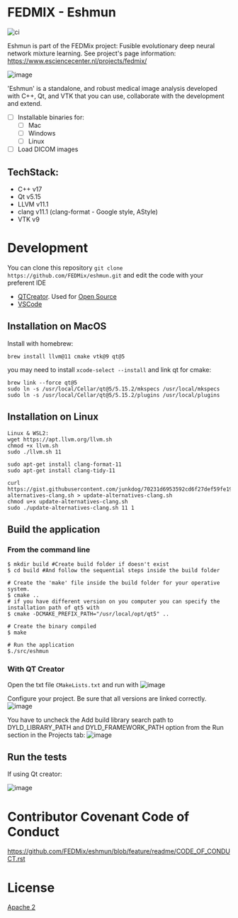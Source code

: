 # FEDMIX - Eshmun

![ci](https://github.com/FEDMix/eshmun/actions/workflows/build.yml/badge.svg)

Eshmun is part of the FEDMix project: Fusible evolutionary deep neural network mixture learning. See project's page information: https://www.esciencecenter.nl/projects/fedmix/

![image](https://user-images.githubusercontent.com/4195550/111743278-ba27ce00-8889-11eb-94ec-faa8ddec4b01.png)


'Eshmun' is a standalone, and robust medical image analysis developed with C++, Qt, and VTK that you can use, collaborate with the development and extend.

- [ ] Installable binaries for:
  - [ ] Mac
  - [ ] Windows
  - [ ] Linux
- [ ] Load DICOM images

## TechStack:
- C++ v17
- Qt v5.15
- LLVM v11.1
- clang v11.1 (clang-format - Google style, AStyle)
- VTK v9

# Development
You can clone this repository
```git clone https://github.com/FEDMix/eshmun.git```
and edit the code with your preferent IDE
- [QTCreator](https://www.qt.io/download-thank-you). Used for [Open Source](https://www.qt.io/download-open-source)
- [VSCode](https://code.visualstudio.com/download)

## Installation on MacOS
Install with homebrew:
```
brew install llvm@11 cmake vtk@9 qt@5
```
you may need to install `xcode-select --install` and link qt for cmake:
```shell
brew link --force qt@5
sudo ln -s /usr/local/Cellar/qt@5/5.15.2/mkspecs /usr/local/mkspecs
sudo ln -s /usr/local/Cellar/qt@5/5.15.2/plugins /usr/local/plugins
```

## Installation on Linux
```shell
Linux & WSL2:
wget https://apt.llvm.org/llvm.sh
chmod +x llvm.sh
sudo ./llvm.sh 11

sudo apt-get install clang-format-11
sudo apt-get install clang-tidy-11

curl https://gist.githubusercontent.com/junkdog/70231d6953592cd6f27def59fe19e50d/raw/92f0e73d2558402b7316021c1ab408b30e534de6/update-alternatives-clang.sh > update-alternatives-clang.sh
chmod u+x update-alternatives-clang.sh
sudo ./update-alternatives-clang.sh 11 1
```

## Build the application
### From the command line
```shell
$ mkdir build #Create build folder if doesn't exist
$ cd build #And follow the sequential steps inside the build folder

# Create the 'make' file inside the build folder for your operative system.
$ cmake .. 
# if you have different version on you computer you can specify the installation path of qt5 with
$ cmake -DCMAKE_PREFIX_PATH="/usr/local/opt/qt5" ..

# Create the binary compiled
$ make

# Run the application
$./src/eshmun  
```

### With QT Creator
Open the txt file `CMakeLists.txt`
and run with 
![image](https://user-images.githubusercontent.com/4195550/111753398-1c3b0000-8897-11eb-9bc7-359fd6a62a14.png)


Configure your project. Be sure that all versions are linked correctly. 
![image](https://user-images.githubusercontent.com/4195550/111751176-725a7400-8894-11eb-8051-f3cc4f86f91b.png)

You have to uncheck the Add build library search path to DYLD_LIBRARY_PATH and DYLD_FRAMEWORK_PATH option from the Run section in the Projects tab:
![image](https://user-images.githubusercontent.com/4195550/111753292-fd3c6e00-8896-11eb-8916-025056b95e84.png)



## Run the tests
If using Qt creator: 

![image](https://user-images.githubusercontent.com/4195550/111753678-7045e480-8897-11eb-8da1-aa24eaca9267.png)

# Contributor Covenant Code of Conduct
https://github.com/FEDMix/eshmun/blob/feature/readme/CODE_OF_CONDUCT.rst

# License
[Apache 2](https://www.apache.org/licenses/LICENSE-2.0)
